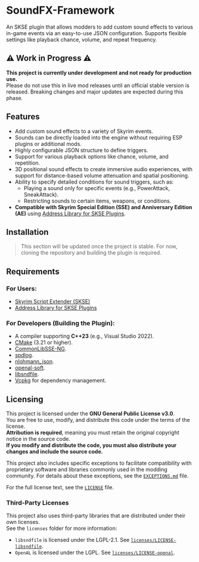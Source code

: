# SoundFX-Framework

An SKSE plugin that allows modders to add custom sound effects to various in-game events via an easy-to-use JSON configuration. Supports flexible settings like playback chance, volume, and repeat frequency.

## :warning: Work in Progress :warning:

**This project is currently under development and not ready for production use.**  
Please do not use this in live mod releases until an official stable version is released. Breaking changes and major updates are expected during this phase.

## Features

- Add custom sound effects to a variety of Skyrim events.
- Sounds can be directly loaded into the engine without requiring ESP plugins or additional mods.
- Highly configurable JSON structure to define triggers.
- Support for various playback options like chance, volume, and repetition.
- 3D positional sound effects to create immersive audio experiences, with support for distance-based volume attenuation and spatial positioning.
- Ability to specify detailed conditions for sound triggers, such as:
  - Playing a sound only for specific events (e.g., PowerAttack, SneakAttack).
  - Restricting sounds to certain items, weapons, or conditions.
- **Compatible with Skyrim Special Edition (SSE) and Anniversary Edition (AE)** using [Address Library for SKSE Plugins](https://www.nexusmods.com/skyrimspecialedition/mods/32444).

## Installation

> This section will be updated once the project is stable. For now, cloning the repository and building the plugin is required.

## Requirements

### For Users:
- [Skyrim Script Extender (SKSE)](https://skse.silverlock.org/)
- [Address Library for SKSE Plugins](https://www.nexusmods.com/skyrimspecialedition/mods/32444)

### For Developers (Building the Plugin):
- A compiler supporting **C++23** (e.g., Visual Studio 2022).
- [CMake](https://cmake.org/) (3.21 or higher).
- [CommonLibSSE-NG](https://github.com/CharmedBaryon/CommonLibSSE).
- [spdlog](https://github.com/gabime/spdlog).
- [nlohmann_json](https://github.com/nlohmann/json).
- [openal-soft](https://github.com/kcat/openal-soft).
- [libsndfile](https://github.com/libsndfile/libsndfile).
- [Vcpkg](https://vcpkg.io/) for dependency management.


## Licensing

This project is licensed under the **GNU General Public License v3.0**.  
You are free to use, modify, and distribute this code under the terms of the license.  
**Attribution is required**, meaning you must retain the original copyright notice in the source code.  
**If you modify and distribute the code, you must also distribute your changes and include the source code.**

This project also includes specific exceptions to facilitate compatibility with proprietary software and libraries commonly used in the modding community. For details about these exceptions, see the [`EXCEPTIONS.md`](EXCEPTIONS.md) file.

For the full license text, see the [`LICENSE`](LICENSE) file.

### Third-Party Licenses

This project also uses third-party libraries that are distributed under their own licenses.  
See the `licenses` folder for more information:
- `libsndfile` is licensed under the LGPL-2.1. See [`licenses/LICENSE-libsndfile`](licenses/LICENSE-libsndfile).
- `OpenAL` is licensed under the LGPL. See [`licenses/LICENSE-openal`](licenses/LICENSE-openal).